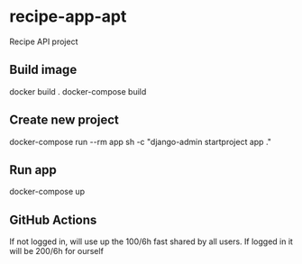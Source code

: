 # recipe-app-apt
Recipe API project

## Build image
docker build .
docker-compose build

## Create new project
docker-compose run --rm app sh -c "django-admin startproject app ."

## Run app
docker-compose up  

## GitHub Actions
If not logged in, will use up the 100/6h fast shared by all users. If logged in it will
be 200/6h for ourself
